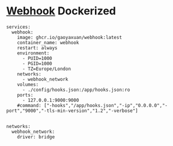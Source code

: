 [Webhook](https://github.com/adnanh/webhook/) Dockerized
=================

```shell  
services:
  webhook:
    image: ghcr.io/gaoyaxuan/webhook:latest
    container_name: webhook
    restart: always
    environment:
      - PUID=1000
      - PGID=1000
      - TZ=Europe/London
    networks:
      - webhook_network
    volumes:
      - ./config/hooks.json:/app/hooks.json:ro
    ports:
      - 127.0.0.1:9000:9000
    #command: ["-hooks","/app/hooks.json","-ip","0.0.0.0","-port","9000","-tls-min-version","1.2","-verbose"]


networks:
  webhook_network:
    driver: bridge
```
